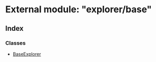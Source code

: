 # External module: "explorer/base"

## Index

### Classes

* [BaseExplorer](../classes/_explorer_base_.baseexplorer.md)
